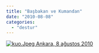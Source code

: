 ```yaml
---
title: "Başbakan ve Kumandan"
date: "2010-08-08"
categories: 
  - "destur"
---
```


 [![kuo.Jpeg](/uploads/2010/08/kuo.thumbnail.Jpeg) Ankara, 8 ağustos 2010](/uploads/2010/08/kuo.jpeg "kuo.Jpeg")
